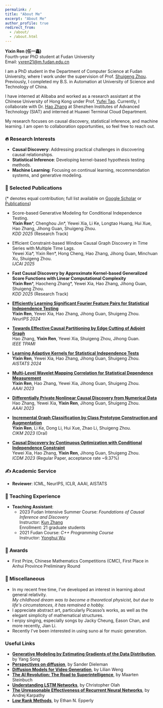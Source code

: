 ```yaml
---
permalink: /
title: "About Me"
excerpt: "About Me"
author_profile: true
redirect_from: 
  - /about/
  - /about.html
---
```


**Yixin Ren (任一鑫)**  
Fourth-year PhD student at Fudan University  
Email: [yxren21@m.fudan.edu.cn](mailto:yxren21@m.fudan.edu.cn)

I am a PhD student in the Department of Computer Science at Fudan University, where I work under the supervision of Prof. [Shuigeng Zhou](https://scholar.google.com/citations?user=yAE-Av4AAAAJ&hl=zh-CN). Previously, I completed my B.S. in Automation at University of Science and Technology of China. 

I have interned at Alibaba and worked as a research assistant at the Chinese University of Hong Kong under Prof. [Yufei Tao](https://www.cse.cuhk.edu.hk/~taoyf/). Currently, I collaborate with Dr. [Hao Zhang](https://people.ucas.ac.cn/~hzhang10) at Shenzhen Institutes of Advanced Technology (SIAT) and interned at Huawei Terminal Cloud Department.

My research focuses on causal discovery, statistical inference, and machine learning. I am open to collaboration opportunities, so feel free to reach out.

### 🔥 Research Interests
- **Causal Discovery**: Addressing practical challenges in discovering causal relationships.
- **Statistical Inference**: Developing kernel-based hypothesis testing methods.
- **Machine Learning**: Focusing on continual learning, recommendation systems, and generative modeling.

### 📝 Selected Publications  
(* denotes equal contribution; full list available on [Google Scholar](https://scholar.google.com/citations?user=6xjfkpkAAAAJ&hl=zh-CN) or [Publications](https://github.com/renyixin666/renyixin.github.io/blob/master/_pages/publications.md))

- Score-based Generative Modeling for Conditional Independence Testing.  
  **Yixin Ren**\*, Chenghou Jin\*, Yewei Xia, Li Ke, Longtao Huang, Hui Xue, Hao Zhang, Jihong Guan, Shuigeng Zhou.  
  *KDD 2025* (Research Track)

- Efficient Constraint-based Window Causal Graph Discovery in Time Series with Multiple Time Lags.  
  Yewei Xia*, Yixin Ren*, Hong Cheng, Hao Zhang, Jihong Guan, Minchuan Xu, Shuigeng Zhou.  
  *IJCAI 2025*
  
- **Fast Causal Discovery by Approximate Kernel-based Generalized Score Functions with Linear Computational Complexity**  
  **Yixin Ren**\*, Haocheng Zhang\*, Yewei Xia, Hao Zhang, Jihong Guan, Shuigeng Zhou.  
  *KDD 2025* (Research Track)
  
- [**Efficiently Learning Significant Fourier Feature Pairs for Statistical Independence Testing**](https://openreview.net/pdf?id=BEiqNQZIky)  
  **Yixin Ren**, Yewei Xia, Hao Zhang, Jihong Guan, Shuigeng Zhou.  
  *NeurIPS 2024*

- [**Towards Effective Causal Partitioning by Edge Cutting of Adjoint Graph**](https://ieeexplore.ieee.org/abstract/document/10614830)  
  Hao Zhang, **Yixin Ren**, Yewei Xia, Shuigeng Zhou, Jihong Guan.  
  *IEEE TPAMI*

- [**Learning Adaptive Kernels for Statistical Independence Tests**](https://proceedings.mlr.press/v238/ren24a/ren24a.pdf)  
  **Yixin Ren**, Yewei Xia, Hao Zhang, Jihong Guan, Shuigeng Zhou.  
  *AISTATS 2024*

- [**Multi-Level Wavelet Mapping Correlation for Statistical Dependence Measurement**](https://scholar.google.com/citations?view_op=view_citation&hl=en&user=6xjfkpkAAAAJ&citation_for_view=6xjfkpkAAAAJ:eQOLeE2rZwMC)  
  **Yixin Ren**, Hao Zhang, Yewei Xia, Jihong Guan, Shuigeng Zhou.  
  *AAAI 2023*

- [**Differentially Private Nonlinear Causal Discovery from Numerical Data**](https://ojs.aaai.org/index.php/AAAI/article/view/26452)  
  Hao Zhang, Yewei Xia, **Yixin Ren**, Jihong Guan, Shuigeng Zhou.  
  *AAAI 2023*

- [**Incremental Graph Classification by Class Prototype Construction and Augmentation**](https://scholar.google.com/citations?view_op=view_citation&hl=en&user=6xjfkpkAAAAJ&citation_for_view=6xjfkpkAAAAJ:_FxGoFyzp5QC)  
  **Yixin Ren**, Li Ke, Dong Li, Hui Xue, Zhao Li, Shuigeng Zhou.  
  *CIKM 2023* (Oral)

- [**Causal Discovery by Continuous Optimization with Conditional Independence Constraint**](https://ieeexplore.ieee.org/abstract/document/10415743)  
  Yewei Xia, Hao Zhang, **Yixin Ren**, Jihong Guan, Shuigeng Zhou.  
  *ICDM 2023* (Regular Paper, acceptance rate ~9.37%)

### ✍️ Academic Service  
- **Reviewer**: ICML, NeurIPS, ICLR, AAAI, AISTATS

### 📐 Teaching Experience  
- **Teaching Assistant**:  
  - 2023 Fudan Intensive Summer Course: *Foundations of Causal Inference and Discovery*  
    Instructor: [Kun Zhang](https://www.andrew.cmu.edu/user/kunz1/index.html)  
    Enrollment: 21 graduate students
  - 2021 Fudan Course: *C++ Programming Course*  
    Instructor: [Yonghui Wu](https://cs.fudan.edu.cn/3e/9d/c25926a278173/page.htm)

### 🥇 Awards  
- First Prize, Chinese Mathematics Competitions (CMC), First Place in Anhui Province Preliminary Round

### 🧩 Miscellaneous  
- In my recent free time, I’ve developed an interest in learning about general relativity.  
  *My childhood dream was to become a theoretical physicist, but due to life's circumstances, it has remained a hobby.*
- I appreciate abstract art, particularly Picasso’s works, as well as the elegant simplicity of mathematical structures.  
- I enjoy singing, especially songs by Jacky Cheung, Eason Chan, and more recently, Jian Li.
- Recently I've been interested in using suno ai for music generation.

### Useful Links
- [**Generative Modeling by Estimating Gradients of the Data Distribution**](https://yang-song.net/blog/2021/score/), by Yang Song
- [**Perspectives on diffusion**](https://sander.ai/2023/07/20/perspectives.html), by Sander Dieleman
- [**Diffusion Models for Video Generation**](https://lilianweng.github.io/posts/2024-04-12-diffusion-video), by Lilian Weng
- [**The AI Revolution: The Road to Superintelligence**](https://maartensteinbuch.com/2015/02/02/the-ai-revolution-the-road-to-superintelligence), by Maarten Steinbuch
- [**Understanding LSTM Networks**](https://colah.github.io/posts/2015-08-Understanding-LSTMs), by Christopher Olah
- [**The Unreasonable Effectiveness of Recurrent Neural Networks**](https://karpathy.github.io/2015/05/21/rnn-effectiveness), by Andrej Karpathy
- [**Low Rank Methods**](https://www.ethanepperly.com/index.php/posts-by-topic/), by Ethan N. Epperly

